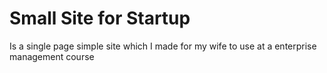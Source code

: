 # Small Site for Startup
Is a single page simple site which I made for my wife to use at a enterprise management course
